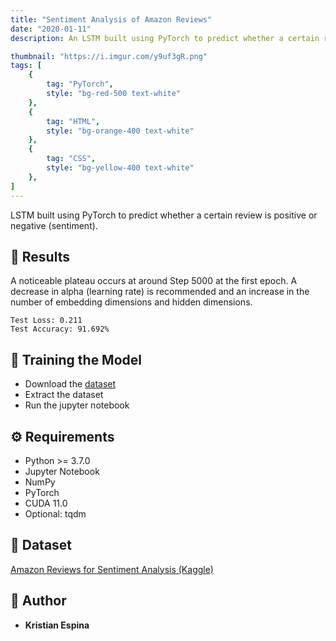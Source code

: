 ```yaml
---
title: "Sentiment Analysis of Amazon Reviews"
date: "2020-01-11"
description: An LSTM built using PyTorch to predict whether a certain review is positive or negative (sentiment). Was able to acquire 91.692% accuracy in this model.

thumbnail: "https://i.imgur.com/y9uf3gR.png"
tags: [
    {
        tag: "PyTorch",
        style: "bg-red-500 text-white"
    },
    {
        tag: "HTML",
        style: "bg-orange-400 text-white"
    },
    {
        tag: "CSS",
        style: "bg-yellow-400 text-white"
    },
]
---
```


LSTM built using PyTorch to predict whether a certain review is positive or negative (sentiment).

## 🍟 Results

A noticeable plateau occurs at around Step 5000 at the first epoch. A decrease in alpha (learning rate) is recommended and an increase in the number of embedding dimensions and hidden dimensions. 

```
Test Loss: 0.211
Test Accuracy: 91.692%
```

## 🍰 Training the Model
- Download the [dataset](https://www.kaggle.com/bittlingmayer/amazonreviews?)
- Extract the dataset
- Run the jupyter notebook

## ⚙️ Requirements

- Python >= 3.7.0
- Jupyter Notebook
- NumPy
- PyTorch
- CUDA 11.0
- Optional: tqdm


## 📜 Dataset
[Amazon Reviews for Sentiment Analysis (Kaggle)](https://www.kaggle.com/bittlingmayer/amazonreviews?)
## 🧑 Author

- **Kristian Espina**
  